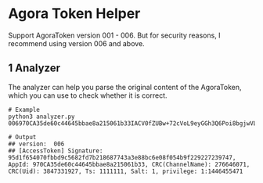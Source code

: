 # Agora Token Helper

Support AgoraToken version 001 - 006. But for security reasons, I recommend using version 006 and above.

## 1 Analyzer

The analyzer can help you parse the original content of the AgoraToken, which you can use to check whether it is correct.

``` shell
# Example
python3 analyzer.py 006970CA35de60c44645bbae8a215061b33IACV0fZUBw+72cVoL9eyGGh3Q6Poi8bgjwVLnyKSJyOXR7dIfRBXoFHlEAABAAAAR/QQAAEAAQCvKDdW

# Output
## version:  006
## [AccessToken] Signature: 95d1f654070fbbd9c5682fd7b218687743a3e88bc6e08f054b9f229227239747, AppId: 970CA35de60c44645bbae8a215061b33, CRC(ChannelName): 276646071, CRC(Uid): 3847331927, Ts: 1111111, Salt: 1, privilege: 1:1446455471
```

